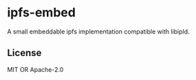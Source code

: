 # ipfs-embed
A small embeddable ipfs implementation compatible with libipld.

## License
MIT OR Apache-2.0
